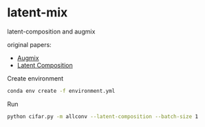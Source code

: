 # latent-mix
latent-composition and augmix


original papers:
* [Augmix](https://openreview.net/pdf?id=S1gmrxHFvB)
* [Latent Composition](https://arxiv.org/pdf/2103.10426.pdf)

Create environment
```bash
conda env create -f environment.yml
```

Run
```bash
python cifar.py -m allconv --latent-composition --batch-size 1
```
